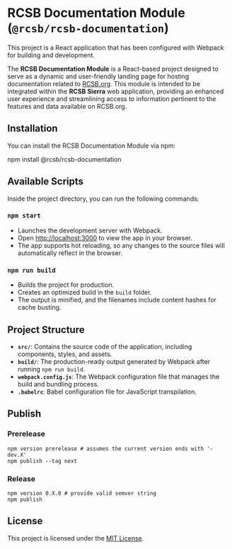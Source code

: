 # RCSB Documentation Module (`@rcsb/rcsb-documentation`)

This project is a React application that has been configured with Webpack for building and development.

The **RCSB Documentation Module** is a React-based project designed to serve as a dynamic and user-friendly landing page for hosting documentation related to [RCSB.org](https://www.rcsb.org/). This module is intended to be integrated within the **RCSB Sierra** web application, providing an enhanced user experience and streamlining access to information pertinent to the features and data available on RCSB.org.

## Installation

You can install the RCSB Documentation Module via npm:

npm install @rcsb/rcsb-documentation

## Available Scripts

Inside the project directory, you can run the following commands:

### `npm start`

- Launches the development server with Webpack.
- Open [http://localhost:3000](http://localhost:3000) to view the app in your browser.
- The app supports hot reloading, so any changes to the source files will automatically reflect in the browser.

### `npm run build`

- Builds the project for production.
- Creates an optimized build in the `build` folder.
- The output is minified, and the filenames include content hashes for cache busting.

## Project Structure

- **`src/`**: Contains the source code of the application, including components, styles, and assets.
- **`build/`**: The production-ready output generated by Webpack after running `npm run build`.
- **`webpack.config.js`**: The Webpack configuration file that manages the build and bundling process.
- **`.babelrc`**: Babel configuration file for JavaScript transpilation.

## Publish

### Prerelease
    npm version prerelease # assumes the current version ends with '-dev.X'
    npm publish --tag next

### Release
    npm version 0.X.0 # provide valid semver string
    npm publish
    
## License

This project is licensed under the [MIT License](LICENSE).